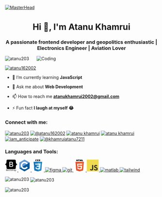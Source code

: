 [![MasterHead](https://repository-images.githubusercontent.com/588181932/e36ec678-7984-4cdd-8e4c-a3932772ff8e)](https://atanu203.io)
<h1 align="center">Hi 👋, I'm Atanu Khamrui</h1>
<h3 align="center">A passionate frontend developer and geopolitics enthusiastic | Electronics Engineer | Aviation Lover</h3>
<img align="right" alt="Coding" width="400" src="https://camo.githubusercontent.com/a4c584bce1c41271485d28f92aaf9f581b3c88b68ca723b6edfd58b4ba988c2b/68747470733a2f2f63646e2e6472696262626c652e636f6d2f75736572732f313138373833362f73637265656e73686f74732f363533393432392f70726f6772616d65722e676966">

<p align="left"> <img src="https://komarev.com/ghpvc/?username=atanu203&label=Profile%20views&color=0e75b6&style=flat" alt="atanu203" /> </p>

<p align="left"> <a href="https://twitter.com/@atanu162002" target="blank"><img src="https://img.shields.io/twitter/follow/@atanu162002?logo=twitter&style=for-the-badge" alt="atanu162002" /></a> </p>

- 🌱 I’m currently learning **JavaScript**

- 💬 Ask me about **Web Development**

- 📫 How to reach me **atanukhamrui2002@gmail.com**

- ⚡ Fun fact **I laugh at myself 😂**

<h3 align="left">Connect with me:</h3>
<p align="left">
<a href="https://codepen.io/atanu203" target="blank"><img align="center" src="https://raw.githubusercontent.com/rahuldkjain/github-profile-readme-generator/master/src/images/icons/Social/codepen.svg" alt="atanu203" height="30" width="40" /></a>
<a href="https://twitter.com/@atanu162002" target="blank"><img align="center" src="https://raw.githubusercontent.com/rahuldkjain/github-profile-readme-generator/master/src/images/icons/Social/twitter.svg" alt="@atanu162002" height="30" width="40" /></a>
<a href="https://linkedin.com/in/atanu khamrui" target="blank"><img align="center" src="https://raw.githubusercontent.com/rahuldkjain/github-profile-readme-generator/master/src/images/icons/Social/linked-in-alt.svg" alt="atanu khamrui" height="30" width="40" /></a>
<a href="https://fb.com/atanu khamrui" target="blank"><img align="center" src="https://raw.githubusercontent.com/rahuldkjain/github-profile-readme-generator/master/src/images/icons/Social/facebook.svg" alt="atanu khamrui" height="30" width="40" /></a>
<a href="https://instagram.com/iam_anticipate" target="blank"><img align="center" src="https://raw.githubusercontent.com/rahuldkjain/github-profile-readme-generator/master/src/images/icons/Social/instagram.svg" alt="iam_anticipate" height="30" width="40" /></a>
<a href="https://www.hackerrank.com/@khamruiatanu7211" target="blank"><img align="center" src="https://raw.githubusercontent.com/rahuldkjain/github-profile-readme-generator/master/src/images/icons/Social/hackerrank.svg" alt="@khamruiatanu7211" height="30" width="40" /></a>
</p>

<h3 align="left">Languages and Tools:</h3>
<p align="left"> <a href="https://getbootstrap.com" target="_blank" rel="noreferrer"> <img src="https://raw.githubusercontent.com/devicons/devicon/master/icons/bootstrap/bootstrap-plain-wordmark.svg" alt="bootstrap" width="40" height="40"/> </a> <a href="https://www.cprogramming.com/" target="_blank" rel="noreferrer"> <img src="https://raw.githubusercontent.com/devicons/devicon/master/icons/c/c-original.svg" alt="c" width="40" height="40"/> </a> <a href="https://www.w3schools.com/css/" target="_blank" rel="noreferrer"> <img src="https://raw.githubusercontent.com/devicons/devicon/master/icons/css3/css3-original-wordmark.svg" alt="css3" width="40" height="40"/> </a> <a href="https://www.figma.com/" target="_blank" rel="noreferrer"> <img src="https://www.vectorlogo.zone/logos/figma/figma-icon.svg" alt="figma" width="40" height="40"/> </a> <a href="https://git-scm.com/" target="_blank" rel="noreferrer"> <img src="https://www.vectorlogo.zone/logos/git-scm/git-scm-icon.svg" alt="git" width="40" height="40"/> </a> <a href="https://www.w3.org/html/" target="_blank" rel="noreferrer"> <img src="https://raw.githubusercontent.com/devicons/devicon/master/icons/html5/html5-original-wordmark.svg" alt="html5" width="40" height="40"/> </a> <a href="https://developer.mozilla.org/en-US/docs/Web/JavaScript" target="_blank" rel="noreferrer"> <img src="https://raw.githubusercontent.com/devicons/devicon/master/icons/javascript/javascript-original.svg" alt="javascript" width="40" height="40"/> </a> <a href="https://www.mathworks.com/" target="_blank" rel="noreferrer"> <img src="https://upload.wikimedia.org/wikipedia/commons/2/21/Matlab_Logo.png" alt="matlab" width="40" height="40"/> </a> <a href="https://tailwindcss.com/" target="_blank" rel="noreferrer"> <img src="https://www.vectorlogo.zone/logos/tailwindcss/tailwindcss-icon.svg" alt="tailwind" width="40" height="40"/> </a> </p>

<p><img align="left" src="https://github-readme-stats.vercel.app/api/top-langs?username=atanu203&show_icons=true&locale=en&layout=compact" alt="atanu203" /></p>

<p>&nbsp;<img align="center" src="https://github-readme-stats.vercel.app/api?username=atanu203&show_icons=true&locale=en" alt="atanu203" /></p>

<p><img align="center" src="https://github-readme-streak-stats.herokuapp.com/?user=atanu203&" alt="atanu203" /></p>
